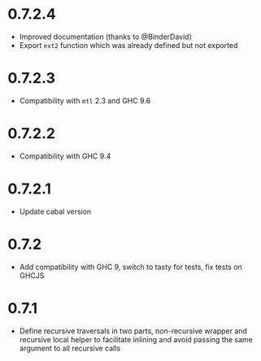 # 0.7.2.4
- Improved documentation (thanks to @BinderDavid)
- Export `ext2` function which was already defined but not exported

# 0.7.2.3
- Compatibility with `mtl` 2.3 and GHC 9.6

# 0.7.2.2
- Compatibility with GHC 9.4

# 0.7.2.1
- Update cabal version

# 0.7.2
- Add compatibility with GHC 9, switch to tasty for tests, fix tests on GHCJS

# 0.7.1
- Define recursive traversals in two parts, non-recursive wrapper and recursive local helper to facilitate inlining and avoid passing the same argument to all recursive calls
